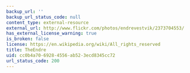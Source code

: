 ```yaml
---
backup_url: ''
backup_url_status_code: null
content_type: external-resource
external_url: http://www.flickr.com/photos/endrevestvik/2373704553/
has_external_license_warning: true
is_broken: false
license: https://en.wikipedia.org/wiki/All_rights_reserved
title: TheEndre
uid: cc0b4a70-6928-4556-ab52-3ecd8345cc72
url_status_code: 200
---
```

